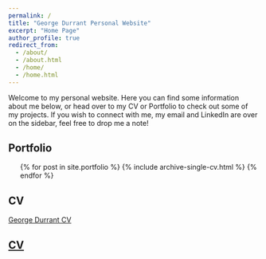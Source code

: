 ```yaml
---
permalink: /
title: "George Durrant Personal Website"
excerpt: "Home Page"
author_profile: true
redirect_from: 
  - /about/
  - /about.html
  - /home/
  - /home.html
---
```


Welcome to my personal website. Here you can find some information about me below, or head over to my CV or Portfolio to check out some of my projects. If you wish to connect with me, my email and LinkedIn are over on the sidebar, feel free to drop me a note!


Portfolio
------
  <ul>{% for post in site.portfolio %}
    {% include archive-single-cv.html %}
  {% endfor %}</ul>


CV
------
[George Durrant CV](https://ggdurrant.github.io/cv/)

## [CV](https://ggdurrang.github.io/cv/)


